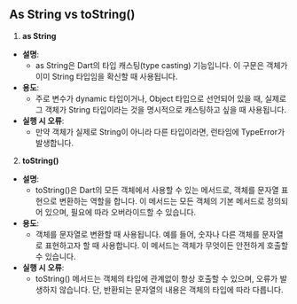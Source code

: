 ## As String vs toString() ##


1. **as String**
- **설명**: 
	- as String은 Dart의 타입 캐스팅(type casting) 기능입니다. 이 구문은 객체가 이미 String 타입임을 확신할 때 사용됩니다.
- **용도**: 
	- 주로 변수가 dynamic 타입이거나, Object 타입으로 선언되어 있을 때, 실제로 그 객체가 String 타입이라는 것을 명시적으로 캐스팅하고 싶을 때 사용됩니다.
- **실행 시 오류**: 
	- 만약 객체가 실제로 String이 아니라 다른 타입이라면, 런타임에 TypeError가 발생합니다.

2. **toString()**
- **설명**: 
	- toString()은 Dart의 모든 객체에서 사용할 수 있는 메서드로, 객체를 문자열 표현으로 변환하는 역할을 합니다. 이 메서드는 모든 객체의 기본 메서드로 정의되어 있으며, 필요에 따라 오버라이드할 수 있습니다.
- **용도**: 
	- 객체를 문자열로 변환할 때 사용됩니다. 예를 들어, 숫자나 다른 객체를 문자열로 표현하고자 할 때 사용합니다. 이 메서드는 객체가 무엇이든 안전하게 호출할 수 있습니다.
- **실행 시 오류**: 
	- toString() 메서드는 객체의 타입에 관계없이 항상 호출할 수 있으며, 오류가 발생하지 않습니다. 단, 반환되는 문자열의 내용은 객체의 타입에 따라 다릅니다.